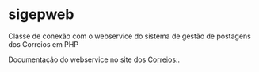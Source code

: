 # sigepweb
Classe de conexão com o webservice do sistema de gestão de postagens dos Correios em PHP

Documentação do webservice no site dos [Correios:](http://www.corporativo.correios.com.br/encomendas/sigepweb/doc/Manual_de_Implementacao_do_Web_Service_SIGEPWEB_Logistica_Reversa.pdf).